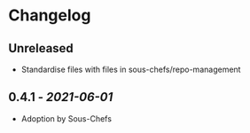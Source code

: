 # Changelog

## Unreleased

- Standardise files with files in sous-chefs/repo-management

## 0.4.1 - *2021-06-01*

- Adoption by Sous-Chefs
